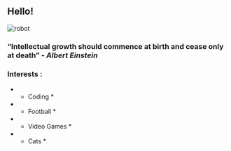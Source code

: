 ## Hello!


![robot](https://user-images.githubusercontent.com/24864973/205731324-60e0c844-a067-4f93-b0f1-5843c7912c34.gif)

### “Intellectual growth should commence at birth and cease only at death” <em> - Albert Einstein </em>
                                                                         
### Interests :
* * Coding *
* * Football *
* * Video Games *
* * Cats *

